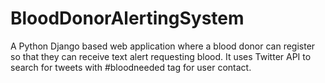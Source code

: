 # BloodDonorAlertingSystem
A Python Django based web application where a blood donor can register so that they can receive text alert requesting blood. It uses Twitter API to search for tweets with #bloodneeded tag for user contact.
